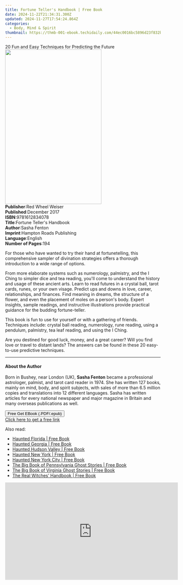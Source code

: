 ```yaml
---
title: Fortune Teller's Handbook | Free Book
date: 2024-11-22T21:34:31.300Z
updated: 2024-11-27T17:54:24.864Z
categories:
  - Body, Mind & Spirit
thumbnail: https://thmb-001-ebook.techidaily.com/44ec0016bc5896d23f832b7fcb91730f2af18b34a3e1f6534edca15483adacde.jpg
---
```

<main id="book-container">
  <div class="flex flex-col">
    <div class="book-brief flex-1 py-6 px-4 sm:p-6 md:py-10 md:px-8">
      <!-- brief-->
      <div class="book-brief-main">
        20 Fun and Easy Techniques for Predicting the Future
      </div>
    </div>
    <div
      class="book-meta-info flex-1 grid gap-4 col-start-1 col-end-3 row-start-1 sm:mb-6 sm:grid-cols-4 lg:gap-6 lg:col-start-2 lg:row-end-6 lg:row-span-6 lg:mb-0"
    >
      <div
        class="book-meta-info-left place-content-center mt-4 p-4 text-sm leading-6 col-start-2 col-span-2 dark:text-slate-400"
      >
        <img
          class="w-full h-500 object-cover rounded-lg sm:h-255 sm:col-span-2 lg:col-span-full"
          src="https://img-001-ebook.techidaily.com/b385fb213f3bbd591ef83acf3fe3a969524fd65c6cfb4ad0c91f95e9f91353a3.jpg"
          alt=""
          width="312"
          height="500"
        />
      </div>
      <div
        class="book-meta-info-right mt-2 col-start-1 row-start-2 col-span-3 self-center"
      >
        <!-- meta data  -->
        <div class="flex flex-col px-4 md:px-8">
          <div class="flex-1">
            <strong>Publisher</strong>:<span class="px-2"
              >Red Wheel Weiser</span
            >
          </div>
          <div class="flex-1">
            <strong>Published</strong>:<span class="px-2">December 2017</span>
          </div>
          <div class="flex-1">
            <strong>ISBN</strong>:<span class="px-2">9781612834078</span>
          </div>
          <div class="flex-1">
            <strong>Title</strong>:<span class="px-2"
              >Fortune Teller&#39;s Handbook</span
            >
          </div>
          <div class="flex-1">
            <strong>Author</strong>:<span class="px-2">Sasha Fenton</span>
          </div>
          <div class="flex-1">
            <strong>Imprint</strong>:<span class="px-2"
              >Hampton Roads Publishing</span
            >
          </div>
          <div class="flex-1">
            <strong>Language</strong>:<span class="px-2">English</span>
          </div>
          <div class="flex-1">
            <strong>Number of Pages</strong>:<span class="px-2">194</span>
          </div>
        </div>
      </div>
    </div>
    <div class="book-description flex-1 py-6 px-4 sm:p-6 md:py-10 md:px-8">
      <div class="book-description-main">
        <div accordion-content="" id="description">
          <p>
            For those who have wanted to try their hand at fortunetelling, this
            comprehensive sampler of divination strategies offers a thorough
            introduction to a wide range of options.
          </p>
          <p>
            From more elaborate systems such as numerology, palmistry, and the I
            Ching to simpler dice and tea reading, you'll come to understand the
            history and usage of these ancient arts. Learn to read futures in a
            crystal ball, tarot cards, runes, or your own visage. Predict ups
            and downs in love, career, relationships, and finances. Find meaning
            in dreams, the structure of a flower, and even the placement of
            moles on a person's body. Expert insights, sample readings, and
            instructive illustrations provide practical guidance for the budding
            fortune-teller.
          </p>
          <p>
            This book is fun to use for yourself or with a gathering of friends.
            Techniques include: crystal ball reading, numerology, rune reading,
            using a pendulum, palmistry, tea leaf reading, and using the I
            Ching.
          </p>
          <p>
            Are you destined for good luck, money, and a great career? Will you
            find love or travel to distant lands? The answers can be found in
            these 20 easy-to-use predictive techniques.
          </p>
        </div>
        <div class="accordion-fader"></div>
      </div>
    </div>
    <div class="book-excerpts flex-1 py-6 px-4 sm:p-6 md:py-10 md:px-8">
      <!-- excerpts-->
      <div class="book-excerpts-main">
        <hr />
        <h4 class="placeholder placeholder-heading">
          <span>About the Author</span>
        </h4>
        <p>
          Born in Bushey, near London (UK),&nbsp;<b>Sasha Fenton</b>&nbsp;became
          a professional astrologer, palmist, and tarot card reader in 1974. She
          has written 127 books, mainly on mind, body, and spirit subjects, with
          sales of more than 6.5 million copies and translations into 12
          different languages. Sasha has written articles for every national
          newspaper and major magazine in Britain and many overseas publications
          as well.
        </p>
      </div>
    </div>
    <div
      class="book-about-author flex-1 py-6 px-4 sm:p-6 md:py-10 md:px-8"
    ></div>
    <div class="book-free-get flex-1 py-6 px-4 sm:p-6 md:py-10 md:px-8">
      <button
        id="btn-free-get"
        class="bg-blue-500 hover:bg-blue-700 text-white font-bold py-2 px-4 rounded"
      >
        Free Get EBook (.PDF/.epub)
      </button>
      <div id="countdown-display" class="px-2 text-lg mt-2"></div>
      <a
        id="free-link"
        class="hidden bg-blue-500 hover:bg-blue-700 text-white font-bold py-2 px-4 rounded"
        href="https://www.ebooks.com/en-us/book/95908908/fortune-teller-s-handbook/sasha-fenton/"
        target="_blank"
        >Click here to get a free link</a
      >
    </div>
    <script>
      let countdownTime = 0;
      let countdownInterval = null;
      document
        .getElementById('btn-free-get')
        .addEventListener('click', startCountdown);
      function startCountdown() {
        countdownTime = new Date().getTime() + 60000 * 3;
        countdownInterval = setInterval(updateCountdown, 1000);
        document.getElementById('btn-free-get').disabled = true;
        document
          .getElementById('btn-free-get')
          .classList.add('bg-gray-500', 'cursor-not-allowed');
      }
      function updateCountdown() {
        let currentTime = new Date().getTime();
        let timeLeft = countdownTime - currentTime;
        let secondsLeft = Math.floor(timeLeft / 1000);
        document.getElementById('countdown-display').innerHTML =
          `Remaining time: ${secondsLeft} seconds.`;
        if (secondsLeft <= 0) {
          clearInterval(countdownInterval);
          document.getElementById('btn-free-get').classList.add('hidden');
          document.getElementById('free-link').classList.remove('hidden');
          document.getElementById('countdown-display').innerHTML = '';
        }
      }
    </script>
  </div>
</main>

<ins class="adsbygoogle"
      style="display:block"
      data-ad-client="ca-pub-7571918770474297"
      data-ad-slot="8358498916"
      data-ad-format="auto"
      data-full-width-responsive="true"></ins>
    

<span class="atpl-alsoreadstyle">Also read:</span>
<div><ul>
<li><a href="https://novels-ebooks.techidaily.com/2527796-9780811740623-haunted-florida/"><u>Haunted Florida | Free Book</u></a></li>
<li><a href="https://novels-ebooks.techidaily.com/2527797-9780811740630-haunted-georgia/"><u>Haunted Georgia | Free Book</u></a></li>
<li><a href="https://novels-ebooks.techidaily.com/2527798-9780811740654-haunted-hudson-valley/"><u>Haunted Hudson Valley | Free Book</u></a></li>
<li><a href="https://novels-ebooks.techidaily.com/2527799-9780811740722-haunted-new-york/"><u>Haunted New York | Free Book</u></a></li>
<li><a href="https://novels-ebooks.techidaily.com/2527800-9780811740739-haunted-new-york-city/"><u>Haunted New York City | Free Book</u></a></li>
<li><a href="https://novels-ebooks.techidaily.com/2527788-9781493043934-the-big-book-of-pennsylvania-ghost-stories/"><u>The Big Book of Pennsylvania Ghost Stories | Free Book</u></a></li>
<li><a href="https://novels-ebooks.techidaily.com/2527824-9781493043972-the-big-book-of-virginia-ghost-stories/"><u>The Big Book of Virginia Ghost Stories | Free Book</u></a></li>
<li><a href="https://novels-ebooks.techidaily.com/2526825-9780007483389-the-real-witches-handbook/"><u>The Real Witches’ Handbook | Free Book</u></a></li>
</ul></div>

<!-- affiliate ads begin -->
<iframe width="560" height="315" src="https://www.youtube.com/embed/cKRBWf1EDZo?si=CTNd4q450biit4eM&autoplay=1" title="YouTube video player" frameborder="0" allow="accelerometer; autoplay; clipboard-write; encrypted-media; gyroscope; picture-in-picture; web-share" referrerpolicy="strict-origin-when-cross-origin" allowfullscreen></iframe>
<!-- affiliate ads end -->

